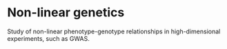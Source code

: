 # Non-linear genetics

Study of non-linear phenotype-genotype relationships in high-dimensional experiments, such as GWAS.
